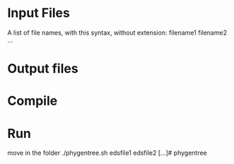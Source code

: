 # Input Files
A list of file names, with this syntax, without extension:
    filename1 filename2 ...

# Output files

# Compile

# Run
move in the folder
./phygentree.sh edsfile1 edsfile2 [...]# phygentree
